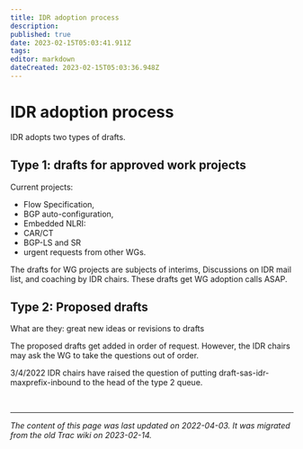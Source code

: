 ```yaml
---
title: IDR adoption process
description: 
published: true
date: 2023-02-15T05:03:41.911Z
tags: 
editor: markdown
dateCreated: 2023-02-15T05:03:36.948Z
---
```


# IDR adoption process

IDR adopts two types of drafts.
## Type 1: drafts for approved work projects

Current projects:

 -   Flow Specification,
 -   BGP auto-configuration,
 -   Embedded NLRI:
 -   CAR/CT
 -   BGP-LS and SR
 -   urgent requests from other WGs. 

The drafts for WG projects are subjects of interims, Discussions on IDR mail list, and coaching by IDR chairs. These drafts get WG adoption calls ASAP.

## Type 2: Proposed drafts

What are they: great new ideas or revisions to drafts

The proposed drafts get added in order of request. However, the IDR chairs may ask the WG to take the questions out of order.

3/4/2022 IDR chairs have raised the question of putting draft-sas-idr-maxprefix-inbound to the head of the type 2 queue.



&nbsp;
&nbsp;
&nbsp;

---

*The content of this page was last updated on 2022-04-03. It was migrated from the old Trac wiki on 2023-02-14.*